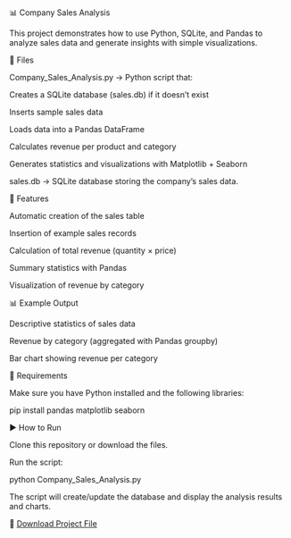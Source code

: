 📊 Company Sales Analysis

This project demonstrates how to use Python, SQLite, and Pandas to analyze sales data and generate insights with simple visualizations.

📂 Files

Company_Sales_Analysis.py → Python script that:

Creates a SQLite database (sales.db) if it doesn’t exist

Inserts sample sales data

Loads data into a Pandas DataFrame

Calculates revenue per product and category

Generates statistics and visualizations with Matplotlib + Seaborn

sales.db → SQLite database storing the company’s sales data.

🚀 Features

Automatic creation of the sales table

Insertion of example sales records

Calculation of total revenue (quantity × price)

Summary statistics with Pandas

Visualization of revenue by category

📊 Example Output

Descriptive statistics of sales data

Revenue by category (aggregated with Pandas groupby)

Bar chart showing revenue per category

🔧 Requirements

Make sure you have Python installed and the following libraries:

pip install pandas matplotlib seaborn

▶️ How to Run

Clone this repository or download the files.

Run the script:

python Company_Sales_Analysis.py


The script will create/update the database and display the analysis results and charts.

📂 [Download Project File](https://github.com/tiagoalves101-ops/Sales_Analysis/blob/main/sales.db)


